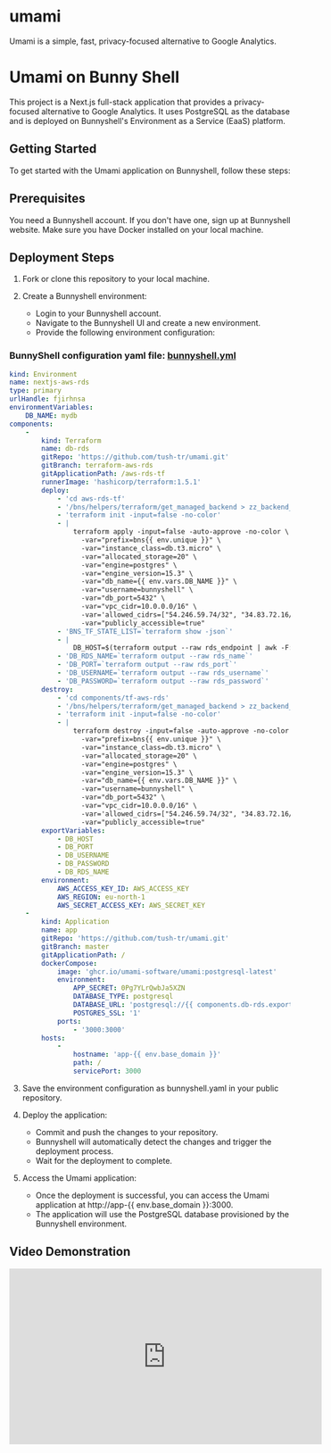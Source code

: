 # umami

Umami is a simple, fast, privacy-focused alternative to Google Analytics.

# Umami on Bunny Shell

This project is a Next.js full-stack application that provides a privacy-focused alternative to Google Analytics. It uses PostgreSQL as the database and is deployed on Bunnyshell's Environment as a Service (EaaS) platform.

## Getting Started
To get started with the Umami application on Bunnyshell, follow these steps:

## Prerequisites
You need a Bunnyshell account. If you don't have one, sign up at Bunnyshell website.
Make sure you have Docker installed on your local machine.

## Deployment Steps
1. Fork or clone this repository to your local machine.

2. Create a Bunnyshell environment:
   - Login to your Bunnyshell account.
   - Navigate to the Bunnyshell UI and create a new environment.
   - Provide the following environment configuration:
### BunnyShell configuration yaml file: <a href="bunnyshell.yml">bunnyshell.yml</a>

```yml
kind: Environment
name: nextjs-aws-rds
type: primary
urlHandle: fjirhnsa
environmentVariables:
    DB_NAME: mydb
components:
    -
        kind: Terraform
        name: db-rds
        gitRepo: 'https://github.com/tush-tr/umami.git'
        gitBranch: terraform-aws-rds
        gitApplicationPath: /aws-rds-tf
        runnerImage: 'hashicorp/terraform:1.5.1'
        deploy:
            - 'cd aws-rds-tf'
            - '/bns/helpers/terraform/get_managed_backend > zz_backend_override.tf'
            - 'terraform init -input=false -no-color'
            - |
                terraform apply -input=false -auto-approve -no-color \
                  -var="prefix=bns{{ env.unique }}" \
                  -var="instance_class=db.t3.micro" \
                  -var="allocated_storage=20" \
                  -var="engine=postgres" \
                  -var="engine_version=15.3" \
                  -var="db_name={{ env.vars.DB_NAME }}" \
                  -var="username=bunnyshell" \
                  -var="db_port=5432" \
                  -var="vpc_cidr=10.0.0.0/16" \
                  -var='allowed_cidrs=["54.246.59.74/32", "34.83.72.16/32","0.0.0.0/0"]'\
                  -var="publicly_accessible=true"
            - 'BNS_TF_STATE_LIST=`terraform show -json`'
            - |
                DB_HOST=$(terraform output --raw rds_endpoint | awk -F: '{print $1}')
            - 'DB_RDS_NAME=`terraform output --raw rds_name`'
            - 'DB_PORT=`terraform output --raw rds_port`'
            - 'DB_USERNAME=`terraform output --raw rds_username`'
            - 'DB_PASSWORD=`terraform output --raw rds_password`'
        destroy:
            - 'cd components/tf-aws-rds'
            - '/bns/helpers/terraform/get_managed_backend > zz_backend_override.tf'
            - 'terraform init -input=false -no-color'
            - |
                terraform destroy -input=false -auto-approve -no-color \
                  -var="prefix=bns{{ env.unique }}" \
                  -var="instance_class=db.t3.micro" \
                  -var="allocated_storage=20" \
                  -var="engine=postgres" \
                  -var="engine_version=15.3" \
                  -var="db_name={{ env.vars.DB_NAME }}" \
                  -var="username=bunnyshell" \
                  -var="db_port=5432" \
                  -var="vpc_cidr=10.0.0.0/16" \
                  -var='allowed_cidrs=["54.246.59.74/32", "34.83.72.16/32"]'\
                  -var="publicly_accessible=true"
        exportVariables:
            - DB_HOST
            - DB_PORT
            - DB_USERNAME
            - DB_PASSWORD
            - DB_RDS_NAME
        environment:
            AWS_ACCESS_KEY_ID: AWS_ACCESS_KEY
            AWS_REGION: eu-north-1
            AWS_SECRET_ACCESS_KEY: AWS_SECRET_KEY
    -
        kind: Application
        name: app
        gitRepo: 'https://github.com/tush-tr/umami.git'
        gitBranch: master
        gitApplicationPath: /
        dockerCompose:
            image: 'ghcr.io/umami-software/umami:postgresql-latest'
            environment:
                APP_SECRET: 0Pg7YLrQwbJa5XZN
                DATABASE_TYPE: postgresql
                DATABASE_URL: 'postgresql://{{ components.db-rds.exported.DB_USERNAME }}:{{ components.db-rds.exported.DB_PASSWORD }}@{{ components.db-rds.exported.DB_HOST }}:5432/{{ components.db-rds.exported.DB_RDS_NAME }}'
                POSTGRES_SSL: '1'
            ports:
                - '3000:3000'
        hosts:
            -
                hostname: 'app-{{ env.base_domain }}'
                path: /
                servicePort: 3000
```

3. Save the environment configuration as bunnyshell.yaml in your public repository.

4. Deploy the application:
   - Commit and push the changes to your repository.
   - Bunnyshell will automatically detect the changes and trigger the deployment process.
   - Wait for the deployment to complete.
5. Access the Umami application:

   - Once the deployment is successful, you can access the Umami application at http://app-{{ env.base_domain }}:3000.
   - The application will use the PostgreSQL database provisioned by the Bunnyshell environment.

## Video Demonstration

<iframe width="560" height="315" src="https://www.youtube.com/embed/RI8D-nN9uwU" title="YouTube video player" frameborder="0" allow="accelerometer; autoplay; clipboard-write; encrypted-media; gyroscope; picture-in-picture; web-share" allowfullscreen></iframe>

